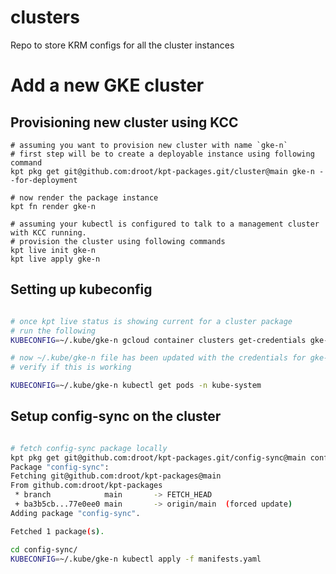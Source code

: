 # clusters
Repo to store KRM configs for all the cluster instances

# Add a new GKE cluster

## Provisioning new cluster using KCC

```
# assuming you want to provision new cluster with name `gke-n`
# first step will be to create a deployable instance using following command
kpt pkg get git@github.com:droot/kpt-packages.git/cluster@main gke-n --for-deployment

# now render the package instance
kpt fn render gke-n

# assuming your kubectl is configured to talk to a management cluster with KCC running.
# provision the cluster using following commands
kpt live init gke-n
kpt live apply gke-n

```

## Setting up kubeconfig

```sh

# once kpt live status is showing current for a cluster package
# run the following
KUBECONFIG=~/.kube/gke-n gcloud container clusters get-credentials gke-n --region us-west1

# now ~/.kube/gke-n file has been updated with the credentials for gke-n cluster
# verify if this is working

KUBECONFIG=~/.kube/gke-n kubectl get pods -n kube-system
```

## Setup config-sync on the cluster

```sh

# fetch config-sync package locally
kpt pkg get git@github.com:droot/kpt-packages.git/config-sync@main config-sync
Package "config-sync":
Fetching git@github.com:droot/kpt-packages@main
From github.com:droot/kpt-packages
 * branch            main       -> FETCH_HEAD
 + ba3b5cb...77e0ee0 main       -> origin/main  (forced update)
Adding package "config-sync".

Fetched 1 package(s).

cd config-sync/
KUBECONFIG=~/.kube/gke-n kubectl apply -f manifests.yaml

```

